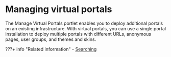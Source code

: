 # Managing virtual portals

The Manage Virtual Portals portlet enables you to deploy additional portals on an existing infrastructure. With virtual portals, you can use a single portal installation to deploy multiple portals with different URLs, anonymous pages, user groups, and themes and skins.

???+ info "Related information"
    - [Searching](../../portal_settings/manage_custom_unique_names/h_search_admin_portlets.md)

